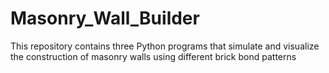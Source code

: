 # Masonry_Wall_Builder
This repository contains three Python programs that simulate and visualize the construction of masonry walls using different brick bond patterns
